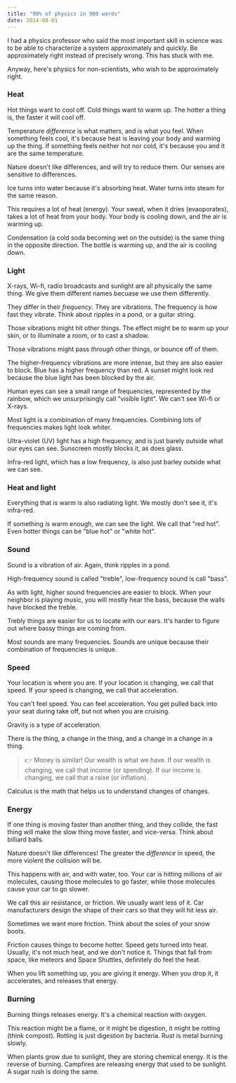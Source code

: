 ```yaml
---
title: "90% of physics in 900 words"
date: 2024-08-01
---
```


I had a physics professor who said the most important skill in science was to be able to characterize a system approximately and quickly. Be approximately right instead of precisely wrong. This has stuck with me.

Anyway, here's physics for non-scientists, who wish to be approximately right.

### Heat

Hot things want to cool off. Cold things want to warm up. The hotter a thing is, the faster it will cool off.

Temperature _difference_ is what matters, and is what you feel. When something feels cool, it's because heat is leaving your body and warming up the thing. If something feels neither hot nor cold, it's because you and it are the same temperature.

Nature doesn't like differences, and will try to reduce them. Our senses are sensitive to differences.

Ice turns into water because it's absorbing heat. Water turns into steam for the same reason.

This requires a lot of heat (energy). Your sweat, when it dries (evaoporates), takes a lot of heat from your body. Your body is cooling down, and the air is warming up.

Condensation (a cold soda becoming wet on the outside) is the same thing in the opposite direction. The bottle is warming up, and the air is cooling down.

### Light

X-rays, Wi-fi, radio broadcasts and sunlight are all physically the same thing. We give them different names becuase we use them differently.

They differ in their _frequency_. They are vibrations. The frequency is how fast they vibrate. Think about ripples in a pond, or a guitar string.

Those vibrations might hit other things. The effect might be to warm up your skin, or to illuminate a room, or to cast a shadow.

Those vibrations might pass _through_ other things, or bounce off of them.

The higher-frequency vibrations are more intense, but they are also easier to block. Blue has a higher frequency than red. A sunset might look red because the blue light has been blocked by the air.

Human eyes can see a small range of frequencies, represented by the rainbow, which we unsurprisingly call "visible light". We can't see Wi-fi or X-rays.

Most light is a combination of many frequencies. Combining lots of frequencies makes light look whiter.

Ultra-violet (UV) light has a high frequency, and is just barely outside what our eyes can see. Sunscreen mostly blocks it, as does glass.

Infra-red light, which has a low frequency, is also just barley outside what we can see.

### Heat and light

Everything that is warm is also radiating light. We mostly don't see it, it's infra-red.

If something is warm enough, we can see the light. We call that "red hot". Even hotter things can be "blue hot" or "white hot".

### Sound

Sound is a vibration of air. Again, think ripples in a pond.

High-frequency sound is called "treble", low-frequency sound is call "bass".

As with light, higher sound frequencies are easier to block. When your neighbor is playing music, you will mostly hear the bass, because the walls have blocked the treble.

Trebly things are easier for us to locate with our ears. It's harder to figure out where bassy things are coming from.

Most sounds are many frequencies. Sounds are unique because their combination of frequencies is unique.

### Speed

Your location is where you are. If your location is changing, we call that speed. If your speed is changing, we call that acceleration.

You can't feel speed. You can feel acceleration. You get pulled back into your seat during take off, but not when you are cruising.

Gravity is a type of acceleration.

There is the thing, a change in the thing, and a change in a change in a thing.

> 👉 Money is similar! Our wealth is what we have. If our wealth is changing, we call that income (or spending). If our income is changing, we call that a raise (or inflation).

Calculus is the math that helps us to understand changes of changes.

### Energy

If one thing is moving faster than another thing, and they collide, the fast thing will make the slow thing move faster, and vice-versa. Think about billiard balls.

Nature doesn't like differences! The greater the _difference_ in speed, the more violent the collision will be.

This happens with air, and with water, too. Your car is hitting millions of air molecules, causing those molecules to go faster, while those molecules cause your car to go slower.

We call this air resistance, or friction. We usually want less of it. Car manufacturers design the shape of their cars so that they will hit less air.

Sometimes we want more friction. Think about the soles of your snow boots.

Friction causes things to become hotter. Speed gets turned into heat. Usually, it's not much heat, and we don't notice it. Things that fall from space, like meteors and Space Shuttles, definitely do feel the heat.

When you lift something up, you are giving it energy. When you drop it, it accelerates, and releases that energy.

### Burning

Burning things releases energy. It's a chemical reaction with oxygen.

This reaction might be a flame, or it might be digestion, it might be rotting (think compost). Rotting is just digestion by bacteria. Rust is metal burning slowly.

When plants grow due to sunlight, they are storing chemical energy. It is the reverse of burning. Campfires are releasing energy that used to be sunlight. A sugar rush is doing the same.
